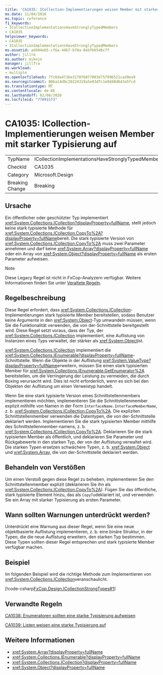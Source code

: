 ```yaml
---
title: 'CA1035: ICollection-Implementierungen weisen Member mit starker Typisierung auf'
ms.date: 11/04/2016
ms.topic: reference
f1_keywords:
- ICollectionImplementationsHaveStronglyTypedMembers
- CA1035
helpviewer_keywords:
- CA1035
- ICollectionImplementationsHaveStronglyTypedMembers
ms.assetid: ad404eb5-cf6a-44b7-b78a-8ebfb654bc7f
author: jillre
ms.author: mikejo
manager: jillfra
ms.workload:
- multiple
ms.openlocfilehash: 7fc6da471be3178f6877003d75f096521cad9ea9
ms.sourcegitcommit: 00ba14d9c20224319a5e93dfc1e0d48d643a5fcd
ms.translationtype: MT
ms.contentlocale: de-DE
ms.lasthandoff: 02/08/2020
ms.locfileid: "77091573"
---
```

# <a name="ca1035-icollection-implementations-have-strongly-typed-members"></a>CA1035: ICollection-Implementierungen weisen Member mit starker Typisierung auf

|||
|-|-|
|TypName|ICollectionImplementationsHaveStronglyTypedMembers|
|CheckId|CA1035|
|Category|Microsoft.Design|
|Breaking Change|Breaking|

## <a name="cause"></a>Ursache
Ein öffentlicher oder geschützter Typ implementiert <xref:System.Collections.ICollection?displayProperty=fullName>, stellt jedoch keine stark typisierte Methode für <xref:System.Collections.ICollection.CopyTo%2A?displayProperty=fullName>bereit. Die stark typisierte Version von <xref:System.Collections.ICollection.CopyTo%2A> muss zwei Parameter annehmen und darf keine <xref:System.Array?displayProperty=fullName> oder ein Array von <xref:System.Object?displayProperty=fullName> als ersten Parameter aufweisen.

> [!NOTE]
> Diese Legacy Regel ist nicht in FxCop-Analyzern verfügbar. Weitere Informationen finden Sie unter [Veraltete Regeln](fxcop-rule-port-status.md#deprecated-rules).

## <a name="rule-description"></a>Regelbeschreibung
Diese Regel erfordert, dass <xref:System.Collections.ICollection>-Implementierungen stark typisierte Member bereitstellen, sodass Benutzer keine Argumente in den <xref:System.Object>-Typ umwandeln müssen, wenn Sie die Funktionalität verwenden, die von der-Schnittstelle bereitgestellt wird. Diese Regel setzt voraus, dass der Typ, der <xref:System.Collections.ICollection> implementiert, eine Auflistung von Instanzen eines Typs verwaltet, der stärker als <xref:System.Object>ist.

 <xref:System.Collections.ICollection> implementiert die <xref:System.Collections.IEnumerable?displayProperty=fullName>-Schnittstelle. Wenn die Objekte in der Auflistung <xref:System.ValueType?displayProperty=fullName>erweitern, müssen Sie einen stark typisierten Member für <xref:System.Collections.IEnumerable.GetEnumerator%2A> bereitstellen, um die Verringerung der Leistung zu vermeiden, die durch Boxing verursacht wird. Dies ist nicht erforderlich, wenn es sich bei den Objekten der Auflistung um einen Verweistyp handelt.

Wenn Sie eine stark typisierte Version eines Schnittstellenmembers implementieren möchten, implementieren Sie die Schnittstellenmember explizit mithilfe von Namen in der Form `InterfaceName.InterfaceMemberName`, z. b. <xref:System.Collections.ICollection.CopyTo%2A>. Die expliziten Schnittstellenmember verwenden die Datentypen, die von der-Schnittstelle deklariert werden. Implementieren Sie die stark typisierten Member mithilfe des Schnittstellenmember-namens, z. b. <xref:System.Collections.ICollection.CopyTo%2A>. Deklarieren Sie die stark typisierten Member als öffentlich, und deklarieren Sie Parameter und Rückgabewerte in den starken Typ, der von der Auflistung verwaltet wird. Die starken Typen ersetzen schwächere Typen, z. b. <xref:System.Object> und <xref:System.Array>, die von der-Schnittstelle deklariert werden.

## <a name="how-to-fix-violations"></a>Behandeln von Verstößen
Um einen Verstoß gegen diese Regel zu beheben, implementieren Sie den Schnittstellenmember explizit (deklarieren Sie ihn als <xref:System.Collections.ICollection.CopyTo%2A>). Fügen Sie das öffentliche, stark typisierte Element hinzu, das als `CopyTo`deklariert ist, und verwenden Sie ein Array mit starker Typisierung als ersten Parameter.

## <a name="when-to-suppress-warnings"></a>Wann sollten Warnungen unterdrückt werden?
Unterdrückt eine Warnung aus dieser Regel, wenn Sie eine neue objektbasierte Auflistung implementieren, z. b. eine binäre Struktur, in der Typen, die die neue Auflistung erweitern, den starken Typ bestimmen. Diese Typen sollten dieser Regel entsprechen und stark typisierte Member verfügbar machen.

## <a name="example"></a>Beispiel
Im folgenden Beispiel wird die richtige Methode zum Implementieren von <xref:System.Collections.ICollection>veranschaulicht.

[!code-csharp[FxCop.Design.ICollectionStrongTypes#1](../code-quality/codesnippet/CSharp/ca1035-icollection-implementations-have-strongly-typed-members_1.cs)]

## <a name="related-rules"></a>Verwandte Regeln
[CA1038: Enumeratoren sollten eine starke Typisierung aufweisen](../code-quality/ca1038.md)

[CA1039: Listen weisen eine starke Typisierung auf](../code-quality/ca1039.md)

## <a name="see-also"></a>Weitere Informationen

- <xref:System.Array?displayProperty=fullName>
- <xref:System.Collections.IEnumerable?displayProperty=fullName>
- <xref:System.Collections.ICollection?displayProperty=fullName>
- <xref:System.Object?displayProperty=fullName>
